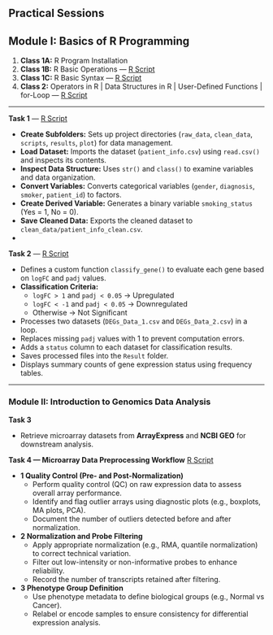 ##  Practical Sessions  

## **Module I:** Basics of R Programming  

1. **Class 1A:** R Program Installation  
2. **Class 1B:** R Basic Operations — [R Script](https://github.com/aymunir1/AI_Omics_Internship_2025/blob/main/Class_1b.R)  
3. **Class 1C:** R Basic Syntax — [R Script](https://github.com/aymunir1/AI_Omics_Internship_2025/blob/main/Class_1c.R)  
4. **Class 2:** Operators in R | Data Structures in R | User-Defined Functions | for-Loop — [R Script](https://github.com/aymunir1/AI_Omics_Internship_2025/edit/main/Class_2.R)
---
**Task 1** — [R Script](https://github.com/aymunir1/AI_Omics_Internship_2025/blob/main/Yusuf_Munir_Aliyu_Assignment%201b.R)
- **Create Subfolders:** Sets up project directories (`raw_data`, `clean_data`, `scripts`, `results`, `plot`) for data management.  
- **Load Dataset:** Imports the dataset (`patient_info.csv`) using `read.csv()` and inspects its contents.  
- **Inspect Data Structure:** Uses `str()` and `class()` to examine variables and data organization.  
- **Convert Variables:** Converts categorical variables (`gender`, `diagnosis`, `smoker`, `patient_id`) to factors.  
- **Create Derived Variable:** Generates a binary variable `smoking_status` (Yes = 1, No = 0).  
- **Save Cleaned Data:** Exports the cleaned dataset to `clean_data/patient_info_clean.csv`.
- 
**Task 2** — [R Script](https://github.com/aymunir1/AI_Omics_Internship_2025/edit/main/Yusuf_Munir_Aliyu_class_2_Assignment.R#L15C0)
- Defines a custom function `classify_gene()` to evaluate each gene based on `logFC` and `padj` values.  
- **Classification Criteria:**  
  - `logFC > 1` and `padj < 0.05` → Upregulated  
  - `logFC < -1` and `padj < 0.05` → Downregulated  
  - Otherwise → Not Significant  
- Processes two datasets (`DEGs_Data_1.csv` and `DEGs_Data_2.csv`) in a loop.  
- Replaces missing `padj` values with 1 to prevent computation errors.  
- Adds a `status` column to each dataset for classification results.  
- Saves processed files into the `Result` folder.  
- Displays summary counts of gene expression status using frequency tables.
---

### **Module II**: Introduction to Genomics Data Analysis  

**Task 3**  
- Retrieve microarray datasets from **ArrayExpress** and **NCBI GEO** for downstream analysis.

**Task 4 — Microarray Data Preprocessing Workflow** [R Script](https://github.com/aymunir1/AI_Omics_Internship_2025/blob/main/Yusuf_Munir_Aliyu_4_Assignment.R)  
- **1 Quality Control (Pre- and Post-Normalization)** 
  - Perform quality control (QC) on raw expression data to assess overall array performance.  
  - Identify and flag outlier arrays using diagnostic plots (e.g., boxplots, MA plots, PCA).  
  - Document the number of outliers detected before and after normalization.  
- **2 Normalization and Probe Filtering**  
  - Apply appropriate normalization (e.g., RMA, quantile normalization) to correct technical variation.  
  - Filter out low-intensity or non-informative probes to enhance reliability.  
  - Record the number of transcripts retained after filtering.  
- **3 Phenotype Group Definition**
  - Use phenotype metadata to define biological groups (e.g., Normal vs Cancer).  
  - Relabel or encode samples to ensure consistency for differential expression analysis.  


